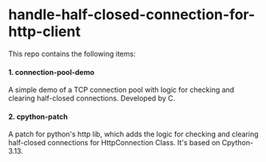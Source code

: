 # handle-half-closed-connection-for-http-client
This repo contains the following items:
#### 1. connection-pool-demo
A simple demo of a TCP connection pool with logic for checking and clearing half-closed connections. Developed by C.
#### 2. cpython-patch
A patch for python's http lib, which adds the logic for checking and clearing half-closed connections for HttpConnection Class. It's based on Cpython-3.13.
